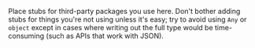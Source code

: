 Place stubs for third-party packages you use here. Don't bother adding stubs for
things you're not using unless it's easy; try to avoid using `Any` or `object`
except in cases where writing out the full type would be time-consuming (such as
APIs that work with JSON).
